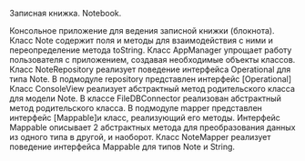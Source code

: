 Записная книжка. Notebook.

Консольное приложение для ведения записной книжки (блокнота).
Класс Note содержит поля и методы для взаимодействия с ними и переопределение метода toString.
Класс AppManager упрощает работу пользователя с приложением, создавая необходимые объекты классов.
Класс NoteRepository реализует поведение интерфейса Operational для типа Note.
В подмодуле repository представлен интерфейс [Operational]
Класс ConsoleView реализует абстрактный метод родительского класса для модели Note. 
В классе FileDBConnector реализован абстрактный метод родительского класса.
В подмодуле mapper представлен интерфейс [Mappable]и класс, реализующий его методы.
Интерфейс Mappable описывает 2 абстрактных метода для преобразования данных из одного типа в другой, и наоборот.
Класс NoteMapper реализует поведение интерфейса Mappable для типов Note и String.
